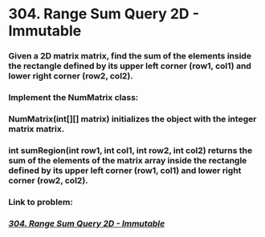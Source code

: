 # 304. Range Sum Query 2D - Immutable

### Given a 2D matrix matrix, find the sum of the elements inside the rectangle defined by its upper left corner (row1, col1) and lower right corner (row2, col2).

### Implement the NumMatrix class:

### NumMatrix(int[][] matrix) initializes the object with the integer matrix matrix.

### int sumRegion(int row1, int col1, int row2, int col2) returns the sum of the elements of the matrix array inside the rectangle defined by its upper left corner (row1, col1) and lower right corner (row2, col2).

### Link to problem:

### *[304. Range Sum Query 2D - Immutable](https://leetcode.com/problems/range-sum-query-2d-immutable/)*